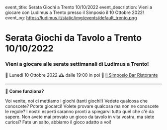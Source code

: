 event_title: Serata Giochi a Trento 10/10/2022
event_description: Vieni a giocare con Ludimus a Trento presso il Simposio il 10 Ottobre 2022!
event_og: https://ludimus.it/static/img/events/default_trento.png

# Serata Giochi da Tavolo a Trento 10/10/2022

### Vieni a giocare alle serate settimanali di Ludimus a Trento!

📅 Lunedì 10 Ottobre 2022
🕰 dalle 19:00 in poi
📍 [Il Simposio Bar Ristorante](https://g.page/ilsimposiotrento?share)

---

🎲 **Come funziona?**

Voi venite, noi ci mettiamo i giochi (tanti giochi!)
Vedete qualcosa che conoscete? Potete giocarci!
Volete provare qualcosa ma non ne conoscete le regole? I nostri esperti saranno pronti a spiegarvi tutto quel che c'è da sapere.
Non avete mai provato un gioco da tavolo in vita vostra, ma siete curiosi? Fate un salto, abbiamo il gioco adatto a voi!